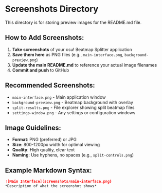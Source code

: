 # Screenshots Directory

This directory is for storing preview images for the README.md file.

## How to Add Screenshots:

1. **Take screenshots** of your osu! Beatmap Splitter application
2. **Save them here** as PNG files (e.g., `main-interface.png`, `background-preview.png`)
3. **Update the main README.md** to reference your actual image filenames
4. **Commit and push** to GitHub

## Recommended Screenshots:

- `main-interface.png` - Main application window
- `background-preview.png` - Beatmap background with overlay
- `split-results.png` - File explorer showing split beatmap files
- `settings-window.png` - Any settings or configuration windows

## Image Guidelines:

- **Format**: PNG (preferred) or JPG
- **Size**: 800-1200px width for optimal viewing
- **Quality**: High quality, clear text
- **Naming**: Use hyphens, no spaces (e.g., `split-controls.png`)

## Example Markdown Syntax:

```markdown
![Main Interface](screenshots/main-interface.png)
*Description of what the screenshot shows*
